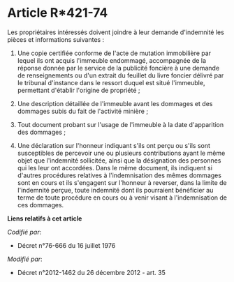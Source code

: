 # Article R*421-74

Les propriétaires intéressés doivent joindre à leur demande d'indemnité les pièces et informations suivantes : 

1. Une copie certifiée conforme de l'acte de mutation immobilière par lequel ils ont acquis l'immeuble endommagé,
accompagnée de la réponse donnée par le service de la publicité foncière à une demande de renseignements ou d'un extrait du
feuillet du livre foncier délivré par le tribunal d'instance dans le ressort duquel est situé l'immeuble, permettant
d'établir l'origine de propriété ; 

2. Une description détaillée de l'immeuble avant les dommages et des dommages subis du fait de l'activité minière ; 

3. Tout document probant sur l'usage de l'immeuble à la date d'apparition des dommages ; 

4. Une déclaration sur l'honneur indiquant s'ils ont perçu ou s'ils sont susceptibles de percevoir une ou plusieurs
contributions ayant le même objet que l'indemnité sollicitée, ainsi que la désignation des personnes qui les leur ont
accordées. Dans le même document, ils indiquent si d'autres procédures relatives à l'indemnisation des mêmes dommages sont en
cours et ils s'engagent sur l'honneur à reverser, dans la limite de l'indemnité perçue, toute indemnité dont ils pourraient
bénéficier au terme de toute procédure en cours ou à venir visant à l'indemnisation de ces dommages.

**Liens relatifs à cet article**

_Codifié par_:

  - Décret n°76-666 du 16 juillet 1976

_Modifié par_:

  - Décret n°2012-1462 du 26 décembre 2012 - art. 35
